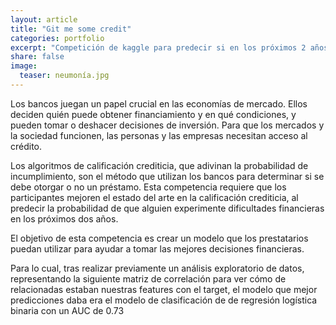 ```yaml
---
layout: article
title: "Git me some credit"
categories: portfolio
excerpt: "Competición de kaggle para predecir si en los próximos 2 años una persona pueda pagar un crédito o no"
share: false
image:
  teaser: neumonía.jpg
---
```


Los bancos juegan un papel crucial en las economías de mercado. Ellos deciden quién puede obtener financiamiento y en qué condiciones, y pueden tomar o deshacer decisiones de inversión. Para que los mercados y la sociedad funcionen, las personas y las empresas necesitan acceso al crédito.

Los algoritmos de calificación crediticia, que adivinan la probabilidad de incumplimiento, son el método que utilizan los bancos para determinar si se debe otorgar o no un préstamo. Esta competencia requiere que los participantes mejoren el estado del arte en la calificación crediticia, al predecir la probabilidad de que alguien experimente dificultades financieras en los próximos dos años.

El objetivo de esta competencia es crear un modelo que los prestatarios puedan utilizar para ayudar a tomar las mejores decisiones financieras.

Para lo cual, tras realizar previamente un análisis exploratorio de datos, representando la siguiente matriz de correlación para ver cómo de relacionadas estaban nuestras features con el target, el modelo que mejor predicciones daba era el modelo de clasificación de de regresión logística binaria con un AUC de 0.73 
